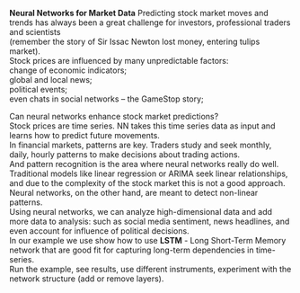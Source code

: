 **Neural Networks for Market Data**
Predicting stock market moves and trends has always been a great challenge for investors, professional traders and scientists   
(remember the story of Sir Issac Newton lost money, entering tulips market).   
Stock prices are influenced by many unpredictable factors:  
change of economic indicators;  
global and local news;  
political events;  
even chats in social networks – the GameStop story;   

Can neural networks enhance stock market predictions?   
Stock prices are time series. NN takes this time series data as input and learns how to predict future movements.  
In financial markets, patterns are key. Traders study and seek monthly, daily, hourly patterns to make decisions about trading actions.  
And pattern recognition is the area where neural networks really do well.  
Traditional models like linear regression or ARIMA seek linear relationships, and due to the complexity of the stock market this is not a good approach.  
Neural networks, on the other hand, are meant to detect non-linear patterns.  
Using neural networks, we can analyze high-dimensional data and add more data to analysis: such as social media sentiment, news headlines, and even account for influence of political decisions.  
In our example we use show how to use **LSTM** - Long Short-Term Memory network that are good fit for capturing long-term dependencies in time-series.  
Run the example, see results, use different instruments, experiment with the network structure (add or remove layers).  
